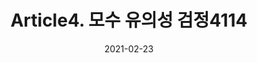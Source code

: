 ---
title:  "Article4. 모수 유의성 검정4114"

categories:
  - 빅데이터 분석 기사
tags: 
  - Part4. 빅데이터 결과 해석
  - Chapter1. 분석 모형 평가 및 개선
  - Section1. 분석 모형 평가
  - Article4. 모수 유의성 검정

toc: true
toc_sticky: true
 
date: 2021-02-23
last_modified_at: 2021-02-25
---